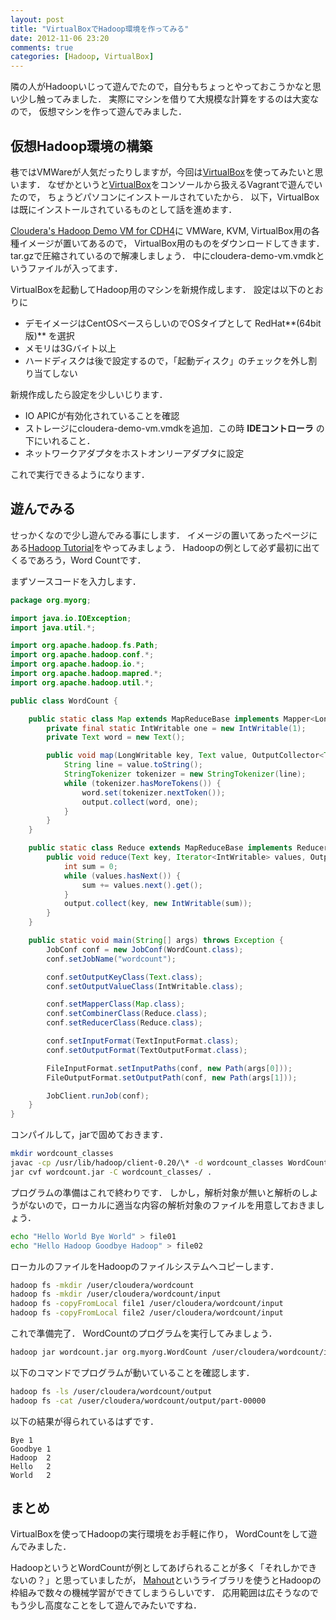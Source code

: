 ```yaml
---
layout: post
title: "VirtualBoxでHadoop環境を作ってみる"
date: 2012-11-06 23:20
comments: true
categories: [Hadoop, VirtualBox]
---
```


隣の人がHadoopいじって遊んでたので，自分もちょっとやっておこうかなと思い少し触ってみました．
実際にマシンを借りて大規模な計算をするのは大変なので，
仮想マシンを作って遊んでみました．

<!-- More -->

## 仮想Hadoop環境の構築

巷ではVMWareが人気だったりしますが，今回は[VirtualBox][]を使ってみたいと思います．
なぜかというと[VirtualBox][]をコンソールから扱えるVagrantで遊んでいたので，
ちょうどパソコンにインストールされていたから．
以下，VirtualBoxは既にインストールされているものとして話を進めます．

[Cloudera's Hadoop Demo VM for CDH4][ClouderaDemo]に
VMWare, KVM, VirtualBox用の各種イメージが置いてあるので，
VirtualBox用のものをダウンロードしてきます．
tar.gzで圧縮されているので解凍しましょう．
中にcloudera-demo-vm.vmdkというファイルが入ってます．

VirtualBoxを起動してHadoop用のマシンを新規作成します．
設定は以下のとおりに

- デモイメージはCentOSベースらしいのでOSタイプとして RedHat**(64bit版)** を選択
- メモリは3Gバイト以上
- ハードディスクは後で設定するので，「起動ディスク」のチェックを外し割り当てしない

新規作成したら設定を少しいじります．

- IO APICが有効化されていることを確認
- ストレージにcloudera-demo-vm.vmdkを追加．この時 **IDEコントローラ** の下にいれること．
- ネットワークアダプタをホストオンリーアダプタに設定

これで実行できるようになります．


## 遊んでみる

せっかくなので少し遊んでみる事にします．
イメージの置いてあったページにある[Hadoop Tutorial][Tutorial]をやってみましょう．
Hadoopの例として必ず最初に出てくるであろう，Word Countです．

まずソースコードを入力します．

``` java WordCount.java https://ccp.cloudera.com/display/DOC/Hadoop+Tutorial
package org.myorg;

import java.io.IOException;
import java.util.*;

import org.apache.hadoop.fs.Path;
import org.apache.hadoop.conf.*;
import org.apache.hadoop.io.*;
import org.apache.hadoop.mapred.*;
import org.apache.hadoop.util.*;

public class WordCount {

    public static class Map extends MapReduceBase implements Mapper<LongWritable, Text, Text, IntWritable> {
        private final static IntWritable one = new IntWritable(1);
        private Text word = new Text();

        public void map(LongWritable key, Text value, OutputCollector<Text, IntWritable> output, Reporter reporter) throws IOException {
            String line = value.toString();
            StringTokenizer tokenizer = new StringTokenizer(line);
            while (tokenizer.hasMoreTokens()) {
                word.set(tokenizer.nextToken());
                output.collect(word, one);
            }
        }
    }

    public static class Reduce extends MapReduceBase implements Reducer<Text, IntWritable, Text, IntWritable> {
        public void reduce(Text key, Iterator<IntWritable> values, OutputCollector<Text, IntWritable> output, Reporter reporter) throws IOException {
            int sum = 0;
            while (values.hasNext()) {
                sum += values.next().get();
            }
            output.collect(key, new IntWritable(sum));
        }
    }

    public static void main(String[] args) throws Exception {
        JobConf conf = new JobConf(WordCount.class);
        conf.setJobName("wordcount");

        conf.setOutputKeyClass(Text.class);
        conf.setOutputValueClass(IntWritable.class);

        conf.setMapperClass(Map.class);
        conf.setCombinerClass(Reduce.class);
        conf.setReducerClass(Reduce.class);

        conf.setInputFormat(TextInputFormat.class);
        conf.setOutputFormat(TextOutputFormat.class);

        FileInputFormat.setInputPaths(conf, new Path(args[0]));
        FileOutputFormat.setOutputPath(conf, new Path(args[1]));

        JobClient.runJob(conf);
    }
}
```

コンパイルして，jarで固めておきます．

``` bash
mkdir wordcount_classes
javac -cp /usr/lib/hadoop/client-0.20/\* -d wordcount_classes WordCount.java 
jar cvf wordcount.jar -C wordcount_classes/ .
```

プログラムの準備はこれで終わりです．
しかし，解析対象が無いと解析のしようがないので，ローカルに適当な内容の解析対象のファイルを用意しておきましょう．

``` bash
echo "Hello World Bye World" > file01
echo "Hello Hadoop Goodbye Hadoop" > file02
```

ローカルのファイルをHadoopのファイルシステムへコピーします．

``` bash
hadoop fs -mkdir /user/cloudera/wordcount
hadoop fs -mkdir /user/cloudera/wordcount/input
hadoop fs -copyFromLocal file1 /user/cloudera/wordcount/input
hadoop fs -copyFromLocal file2 /user/cloudera/wordcount/input
```

これで準備完了．
WordCountのプログラムを実行してみましょう．

``` bash
hadoop jar wordcount.jar org.myorg.WordCount /user/cloudera/wordcount/input /user/cloudera/wordcount/output
```

以下のコマンドでプログラムが動いていることを確認します．

``` bash
hadoop fs -ls /user/cloudera/wordcount/output
hadoop fs -cat /user/cloudera/wordcount/output/part-00000
```

以下の結果が得られているはずです．

``` plain
Bye	1
Goodbye	1
Hadoop	2
Hello	2
World	2
```


## まとめ

VirtualBoxを使ってHadoopの実行環境をお手軽に作り，
WordCountをして遊んでみました．

HadoopというとWordCountが例としてあげられることが多く「それしかできないの？」と思っていましたが，
[Mahout][]というライブラリを使うとHadoopの枠組みで数々の機械学習ができてしまうらしいです．
応用範囲は広そうなのでもう少し高度なことをして遊んでみたいですね．


[VirtualBox]: https://www.virtualbox.org/
[ClouderaDemo]: https://ccp.cloudera.com/display/SUPPORT/Cloudera%27s+Hadoop+Demo+VM+for+CDH4
[Tutorial]: https://ccp.cloudera.com/display/DOC/Hadoop+Tutorial
[Mahout]: http://mahout.apache.org/
